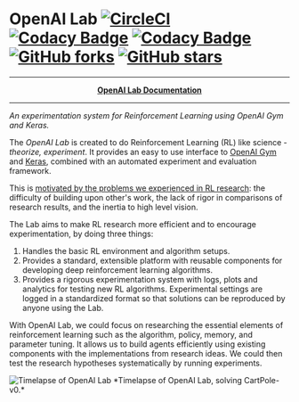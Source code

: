 # OpenAI Lab [![CircleCI](https://circleci.com/gh/kengz/openai_lab.svg?style=shield)](https://circleci.com/gh/kengz/openai_lab) [![Codacy Badge](https://api.codacy.com/project/badge/Grade/9e55f845b10b4b51b213620bfb98e4b3)](https://www.codacy.com/app/kengzwl/openai_lab?utm_source=github.com&amp;utm_medium=referral&amp;utm_content=kengz/openai_lab&amp;utm_campaign=Badge_Grade) [![Codacy Badge](https://api.codacy.com/project/badge/Coverage/9e55f845b10b4b51b213620bfb98e4b3)](https://www.codacy.com/app/kengzwl/openai_lab?utm_source=github.com&utm_medium=referral&utm_content=kengz/openai_lab&utm_campaign=Badge_Coverage) [![GitHub forks](https://img.shields.io/github/forks/kengz/openai_lab.svg?style=social&label=Fork)](https://github.com/kengz/openai_lab) [![GitHub stars](https://img.shields.io/github/stars/kengz/openai_lab.svg?style=social&label=Star)](https://github.com/kengz/openai_lab)

---

<p align="center"><b><a href="http://kengz.me/openai_lab">OpenAI Lab Documentation</a></b></p>

---

_An experimentation system for Reinforcement Learning using OpenAI Gym and Keras._

The _OpenAI Lab_ is created to do Reinforcement Learning (RL) like science - _theorize, experiment_. It provides an easy to use interface to [OpenAI Gym](https://gym.openai.com/) and [Keras](https://keras.io/), combined with an automated experiment and evaluation framework.

This is [motivated by the problems we experienced in RL research](#motivations): the difficulty of building upon other's work, the lack of rigor in comparisons of research results, and the inertia to high level vision.

The Lab aims to make RL research more efficient and to encourage experimentation, by doing three things:

1. Handles the basic RL environment and algorithm setups.
2. Provides a standard, extensible platform with reusable components for developing deep reinforcement learning algorithms.
3. Provides a rigorous experimentation system with logs, plots and analytics for testing new RL algorithms. Experimental settings are logged in a standardized format so that solutions can be reproduced by anyone using the Lab.

With OpenAI Lab, we could focus on researching the essential elements of reinforcement learning such as the algorithm, policy, memory, and parameter tuning. It allows us to build agents efficiently using existing components with the implementations from research ideas. We could then test the research hypotheses systematically by running experiments.


<img alt="Timelapse of OpenAI Lab" src="http://kengz.me/openai_lab/images/lab_demo_dqn.gif" />
*Timelapse of OpenAI Lab, solving CartPole-v0.*
